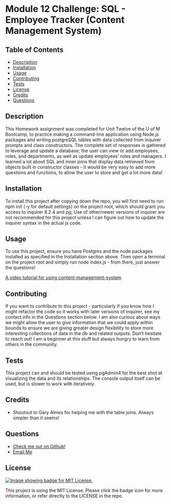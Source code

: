 # Module 12 Challenge: SQL - Employee Tracker (Content Management System)

  ## Table of Contents
  - [Description](#description)
  - [Installation](#installation)
  - [Usage](#usage)
  - [Contributing](#contributing)
  - [Tests](#tests)
  - [License](#license)
  - [Credits](#credits)
  - [Questions](#questions)

  ## Description
  This Homework assignment was completed for Unit Twelve of the U of M Bootcamp, to practice making a command-line application using Node.js packages and writing postgreSQL tables with data collected from inquirer prompts and class constructors. The complete set of responses is gathered to leverage and update a database; the user can view or add employees, roles, and departments, as well as update employees' roles and managers. I learned a lot about SQL and inner joins that display data retrieved from objects built in constructor classes - it would be very easy to add more questions and functions, to allow the user to store and get a lot more data!

  ## Installation
  To install this project after copying down the repo, you will first need to run npm init (-y for default settings) on the project root, which should grant you access to inquirer 8.2.4 and pg; Use of other/newer versions of inquirer are not recommended for this project unless I can figure out how to update the inquirer syntax in the actual js code.

  ## Usage
  To use this project, ensure you have Postgres and the node packages installed as specified in the Installation section above. Then open a terminal on the project root and simply run node index.js - from there, just answer the questions!

  [A video tutorial for using content-management-system](https://drive.google.com/file/d/EXTENSION)

  ## Contributing
  If you want to contribute to this project - particularly if you know how I might refactor the code so it works with later versions of inquirer, see my contact info in the Questions section below. I am also curious about ways we might allow the user to give information that we could apply within bounds to ensure we are giving greater design flexibility to store more interesting collections of data in the db and related outputs. Don’t hesitate to reach out! I am a beginner at this stuff but always hungry to learn from others in the community.

  ## Tests
  This project can and should be tested using pgAdmin4 for the best shot at visualizing the data and its relationships. The console output itself can be used, but is slower to work with iteratively.
  
  ## Credits
  - Shoutout to Gary Almes for helping me with the table joins. Always simpler than it seems!

  ## Questions
  - [Check me out on Github!](https://www.github.com/floatingpoint-exaflop)
  - [Email Me](mailto:timscallon1@gmail.com?subject=Hello!)

  ## License
  [![Image showing badge for MIT License.](https://img.shields.io/badge/License-MIT_License-blue)](https://mit-license.org/)
  
  This project is using the MIT License. Please click the badge icon for more information, or refer directly to the LICENSE in the repo.
